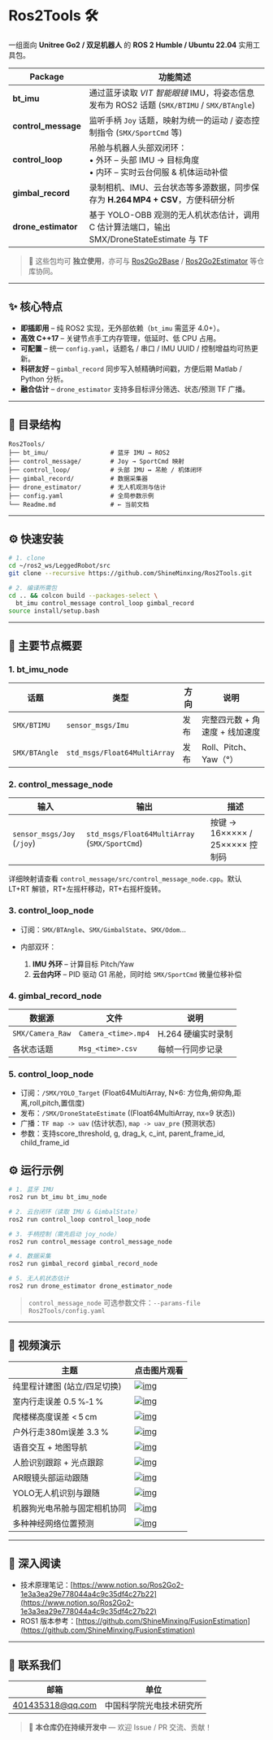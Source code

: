 # Ros2Tools 🛠️

一组面向 **Unitree Go2 / 双足机器人** 的 **ROS 2 Humble / Ubuntu 22.04** 实用工具包。

| Package              | 功能简述                                                                 |
| -------------------- | -------------------------------------------------------------------- |
| **bt\_imu**          | 通过蓝牙读取 *VIT 智能眼镜* IMU，将姿态信息发布为 ROS2 话题 (`SMX/BTIMU` / `SMX/BTAngle`) |
| **control\_message** | 监听手柄 `Joy` 话题，映射为统一的运动 / 姿态控制指令 (`SMX/SportCmd` 等)                   |
| **control\_loop**    | 吊舱与机器人头部双闭环：<br>• 外环 – 头部 IMU → 目标角度<br>• 内环 – 实时云台伺服 & 机体运动补偿       |
| **gimbal\_record**   | 录制相机、IMU、云台状态等多源数据，同步保存为 **H.264 MP4 + CSV**，方便科研分析                  |
| **drone\_estimator** | 基于 YOLO-OBB 观测的无人机状态估计，调用 C 估计算法端口，输出 SMX/DroneStateEstimate 与 TF      |

> 📝 这些包均可 **独立使用**，亦可与 [Ros2Go2Base](https://github.com/ShineMinxing/Ros2Go2Base) / [Ros2Go2Estimator](https://github.com/ShineMinxing/Ros2Go2Estimator) 等仓库协同。

---

## ✨ 核心特点

* **即插即用** – 纯 ROS2 实现，无外部依赖（`bt_imu` 需蓝牙 4.0+）。
* **高效 C++17** – 关键节点手工内存管理，低延时、低 CPU 占用。
* **可配置** – 统一 `config.yaml`，话题名 / 串口 / IMU UUID / 控制增益均可热更新。
* **科研友好** – `gimbal_record` 同步写入帧精确时间戳，方便后期 Matlab / Python 分析。
* **融合估计** – `drone_estimator` 支持多目标评分筛选、状态/预测 TF 广播。

---

## 📂 目录结构

```text
Ros2Tools/
├── bt_imu/                 # 蓝牙 IMU → ROS2
├── control_message/        # Joy → SportCmd 映射
├── control_loop/           # 头部 IMU ↔ 吊舱 / 机体闭环
├── gimbal_record/          # 数据采集器
├── drone_estimator/        # 无人机观测与估计
├── config.yaml             # 全局参数示例
└── Readme.md               # ← 当前文档
```

---

## ⚙️ 快速安装

```bash
# 1. clone
cd ~/ros2_ws/LeggedRobot/src
git clone --recursive https://github.com/ShineMinxing/Ros2Tools.git

# 2. 编译所需包
cd .. && colcon build --packages-select \
  bt_imu control_message control_loop gimbal_record
source install/setup.bash
```

---

## 📝 主要节点概要

### 1. bt\_imu\_node

| 话题            | 类型                           | 方向 | 说明                 |
| ------------- | ---------------------------- | -- | ------------------ |
| `SMX/BTIMU`   | `sensor_msgs/Imu`            | 发布 | 完整四元数 + 角速度 + 线加速度 |
| `SMX/BTAngle` | `std_msgs/Float64MultiArray` | 发布 | Roll、Pitch、Yaw（°）  |

### 2. control\_message\_node

| 输入                         | 输出                                            | 描述                         |
| -------------------------- | --------------------------------------------- | -------------------------- |
| `sensor_msgs/Joy` (`/joy`) | `std_msgs/Float64MultiArray` (`SMX/SportCmd`) | 按键 → 16××××× / 25××××× 控制码 |

详细映射请查看 `control_message/src/control_message_node.cpp`。默认 LT+RT 解锁，RT+左摇杆移动，RT+右摇杆旋转。

### 3. control\_loop\_node

* 订阅：`SMX/BTAngle`、`SMX/GimbalState`、`SMX/Odom`…
* 内部双环：

  1. **IMU 外环** – 计算目标 Pitch/Yaw
  2. **云台内环** – PID 驱动 G1 吊舱，同时给 `SMX/SportCmd` 微量位移补偿

### 4. gimbal\_record\_node

| 数据源              | 文件                  | 说明           |
| ---------------- | ------------------- | ------------ |
| `SMX/Camera_Raw` | `Camera_<time>.mp4` | H.264 硬编实时录制 |
| 各状态话题            | `Msg_<time>.csv`    | 每帧一行同步记录     |

### 5. control\_loop\_node

* 订阅：`/SMX/YOLO_Target` (Float64MultiArray, N×6: 方位角,俯仰角,距离,roll,pitch,置信度)
* 发布：`/SMX/DroneStateEstimate` ((Float64MultiArray, nx=9 状态))
* 广播：`TF map -> uav` (估计状态), `map -> uav_pre` (预测状态)
* 参数：支持score_threshold, g, drag_k, c_int, parent_frame_id, child_frame_id

## ⚙️ 运行示例

```bash
# 1. 蓝牙 IMU
ros2 run bt_imu bt_imu_node

# 2. 云台闭环（读取 IMU & GimbalState）
ros2 run control_loop control_loop_node

# 3. 手柄控制（需先启动 joy_node）
ros2 run control_message control_message_node

# 4. 数据采集
ros2 run gimbal_record gimbal_record_node

# 5. 无人机状态估计
ros2 run drone_estimator drone_estimator_node
```

> `control_message_node` 可选参数文件：`--params-file Ros2Tools/config.yaml`

---

## 🎥 视频演示

| 主题               | 点击图片观看                                                                                                                                |
| ---------------- | ------------------------------------------------------------------------------------------------------------------------------------- |
| 纯里程计建图 (站立/四足切换) | [![img](https://i1.hdslb.com/bfs/archive/4f60453cb37ce5e4f593f03084dbecd0fdddc27e.jpg)](https://www.bilibili.com/video/BV1UtQfYJExu)  |
| 室内行走误差 0.5 %‑1 %     | [![img](https://i1.hdslb.com/bfs/archive/10e501bc7a93c77c1c3f41f163526b630b0afa3f.jpg)](https://www.bilibili.com/video/BV18Q9JYEEdn/) |
| 爬楼梯高度误差 < 5 cm      | [![img](https://i0.hdslb.com/bfs/archive/c469a3dd37522f6b7dcdbdbb2c135be599eefa7b.jpg)](https://www.bilibili.com/video/BV1VV9ZYZEcH/) |
| 户外行走380m误差 3.3 %     | [![img](https://i0.hdslb.com/bfs/archive/481731d2db755bbe087f44aeb3f48db29c159ada.jpg)](https://www.bilibili.com/video/BV1BhRAYDEsV/) |
| 语音交互 + 地图导航        | [![img](https://i2.hdslb.com/bfs/archive/5b95c6eda3b6c9c8e0ba4124c1af9f3da10f39d2.jpg)](https://www.bilibili.com/video/BV1HCQBYUEvk/) |
| 人脸识别跟踪 + 光点跟踪     | [![img](https://i0.hdslb.com/bfs/archive/5496e9d0b40915c62b69701fd1e23af7d6ffe7de.jpg)](https://www.bilibili.com/video/BV1faG1z3EFF/) |
| AR眼镜头部运动跟随         | [![img](https://i1.hdslb.com/bfs/archive/9e0462e12bf77dd9bbe8085d0d809f233256fdbd.jpg)](https://www.bilibili.com/video/BV1pXEdzFECW) |
| YOLO无人机识别与跟随       | [![img](https://i1.hdslb.com/bfs/archive/a5ac45ec76ccb7c3fb18de9c6b8df48e8abe2b54.jpg)](https://www.bilibili.com/video/BV18v8xzJE4G) |
| 机器狗光电吊舱与固定相机协同 | [![img](https://i2.hdslb.com/bfs/archive/07ac6082b7efdc2e2d200e18fc8074eec1d9cfba.jpg)](https://www.bilibili.com/video/BV1fTY7z7E5T) |
| 多种神经网络位置预测        | [![img](https://i1.hdslb.com/bfs/archive/650062a4aeb28cb7bfdd15e658de1523f537efb7.jpg)](https://www.bilibili.com/video/BV1ytMizEEdG) |

---

## 📄 深入阅读

* 技术原理笔记：[https://www.notion.so/Ros2Go2-1e3a3ea29e778044a4c9c35df4c27b22](https://www.notion.so/Ros2Go2-1e3a3ea29e778044a4c9c35df4c27b22)
* ROS1 版本参考：[https://github.com/ShineMinxing/FusionEstimation](https://github.com/ShineMinxing/FusionEstimation)

---

## 📨 联系我们

| 邮箱                                          | 单位           |
| ------------------------------------------- | ------------ |
| [401435318@qq.com](mailto:401435318@qq.com) | 中国科学院光电技术研究所 |

> 📌 **本仓库仍在持续开发中** — 欢迎 Issue / PR 交流、贡献！
